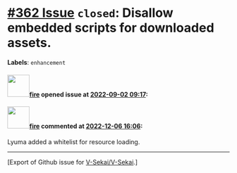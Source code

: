 # [\#362 Issue](https://github.com/V-Sekai/V-Sekai/issues/362) `closed`: Disallow embedded scripts for downloaded assets.
**Labels**: `enhancement`


#### <img src="https://avatars.githubusercontent.com/u/32321?u=c2e06a3d2b49a467aa907e54aa259516440267cc&v=4" width="50">[fire](https://github.com/fire) opened issue at [2022-09-02 09:17](https://github.com/V-Sekai/V-Sekai/issues/362):



#### <img src="https://avatars.githubusercontent.com/u/32321?u=c2e06a3d2b49a467aa907e54aa259516440267cc&v=4" width="50">[fire](https://github.com/fire) commented at [2022-12-06 16:06](https://github.com/V-Sekai/V-Sekai/issues/362#issuecomment-1339605878):

Lyuma added a whitelist for resource loading.


-------------------------------------------------------------------------------



[Export of Github issue for [V-Sekai/V-Sekai](https://github.com/V-Sekai/V-Sekai).]
